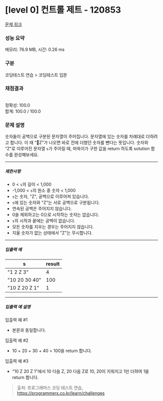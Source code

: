 # [level 0] 컨트롤 제트 - 120853 

[문제 링크](https://school.programmers.co.kr/learn/courses/30/lessons/120853) 

### 성능 요약

메모리: 76.9 MB, 시간: 0.26 ms

### 구분

코딩테스트 연습 > 코딩테스트 입문

### 채점결과

<br/>정확성: 100.0<br/>합계: 100.0 / 100.0

### 문제 설명

<p style="user-select: auto;">숫자들이 공백으로 구분된 문자열이 주어집니다. 문자열에 있는 숫자를 차례대로 더하려고 합니다. 이 때 “Z”가 나오면 바로 전에 더했던 숫자를 뺀다는 뜻입니다. 숫자와 “Z”로 이루어진 문자열 <code style="user-select: auto;">s</code>가 주어질 때, 머쓱이가 구한 값을 return 하도록 solution 함수를 완성해보세요.</p>

<hr style="user-select: auto;">

<h5 style="user-select: auto;">제한사항</h5>

<ul style="user-select: auto;">
<li style="user-select: auto;">0 &lt; <code style="user-select: auto;">s</code>의 길이 &lt; 1,000</li>
<li style="user-select: auto;">-1,000 &lt; <code style="user-select: auto;">s</code>의 원소 중 숫자 &lt; 1,000</li>
<li style="user-select: auto;"><code style="user-select: auto;">s</code>는 숫자, "Z", 공백으로 이루어져 있습니다.</li>
<li style="user-select: auto;"><code style="user-select: auto;">s</code>에 있는 숫자와 "Z"는 서로 공백으로 구분됩니다.</li>
<li style="user-select: auto;">연속된 공백은 주어지지 않습니다.</li>
<li style="user-select: auto;">0을 제외하고는 0으로 시작하는 숫자는 없습니다.</li>
<li style="user-select: auto;"><code style="user-select: auto;">s</code>의 시작과 끝에는 공백이 없습니다.</li>
<li style="user-select: auto;">모든 숫자를 지우는 경우는 주어지지 않습니다.</li>
<li style="user-select: auto;">지울 숫자가 없는 상태에서 "Z"는 무시합니다.</li>
</ul>

<hr style="user-select: auto;">

<h5 style="user-select: auto;">입출력 예</h5>
<table class="table" style="user-select: auto;">
        <thead style="user-select: auto;"><tr style="user-select: auto;">
<th style="user-select: auto;">s</th>
<th style="user-select: auto;">result</th>
</tr>
</thead>
        <tbody style="user-select: auto;"><tr style="user-select: auto;">
<td style="user-select: auto;">"1 2 Z 3"</td>
<td style="user-select: auto;">4</td>
</tr>
<tr style="user-select: auto;">
<td style="user-select: auto;">"10 20 30 40"</td>
<td style="user-select: auto;">100</td>
</tr>
<tr style="user-select: auto;">
<td style="user-select: auto;">"10 Z 20 Z 1"</td>
<td style="user-select: auto;">1</td>
</tr>
</tbody>
      </table>
<hr style="user-select: auto;">

<h5 style="user-select: auto;">입출력 예 설명</h5>

<p style="user-select: auto;">입출력 예 #1</p>

<ul style="user-select: auto;">
<li style="user-select: auto;">본문과 동일합니다.</li>
</ul>

<p style="user-select: auto;">입출력 예 #2</p>

<ul style="user-select: auto;">
<li style="user-select: auto;">10 + 20 + 30 + 40 = 100을 return 합니다.</li>
</ul>

<p style="user-select: auto;">입출력 예 #3</p>

<ul style="user-select: auto;">
<li style="user-select: auto;">"10 Z 20 Z 1"에서 10 다음 Z, 20 다음 Z로 10, 20이 지워지고 1만 더하여 1을 return 합니다.</li>
</ul>


> 출처: 프로그래머스 코딩 테스트 연습, https://programmers.co.kr/learn/challenges